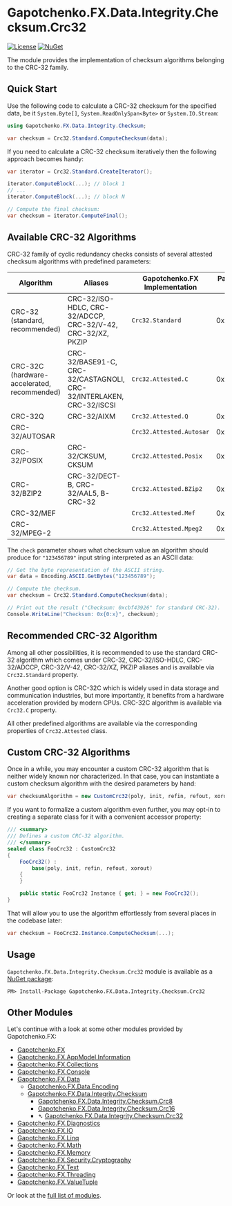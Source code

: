 ﻿# Gapotchenko.FX.Data.Integrity.Checksum.Crc32
[![License](https://img.shields.io/badge/license-MIT-green.svg)](../../../../../LICENSE)
[![NuGet](https://img.shields.io/nuget/v/Gapotchenko.FX.Data.Integrity.Checksum.Crc32.svg)](https://www.nuget.org/packages/Gapotchenko.FX.Data.Integrity.Checksum.Crc32)

The module provides the implementation of checksum algorithms belonging to the CRC-32 family.

## Quick Start

Use the following code to calculate a CRC-32 checksum for the specified data, be it `System.Byte[]`, `System.ReadOnlySpan<Byte>` or `System.IO.Stream`:

``` c#
using Gapotchenko.FX.Data.Integrity.Checksum;

var checksum = Crc32.Standard.ComputeChecksum(data);
```

If you need to calculate a CRC-32 checksum iteratively then the following approach becomes handy:

```csharp
var iterator = Crc32.Standard.CreateIterator();

iterator.ComputeBlock(...); // block 1
// ...
iterator.ComputeBlock(...); // block N

// Compute the final checksum:
var checksum = iterator.ComputeFinal();
```

## Available CRC-32 Algorithms

CRC-32 family of cyclic redundancy checks consists of several attested checksum algorithms with predefined parameters:

| Algorithm | Aliases | Gapotchenko.FX Implementation | Parameters: poly | init | refin | refout | xorout | check |
| --------- | ------- | -------- | ---- | ---- | ----- | ------ | ------ | ----- |
| CRC-32 (standard, recommended) | CRC-32/ISO-HDLC, CRC-32/ADCCP, CRC-32/V-42, CRC-32/XZ, PKZIP | `Crc32.Standard` | 0x04c11db7 | 0xffffffff | true | true | 0xffffffff | 0xcbf43926 |
| CRC-32C (hardware-accelerated, recommended) | CRC-32/BASE91-C, CRC-32/CASTAGNOLI, CRC-32/INTERLAKEN, CRC-32/ISCSI | `Crc32.Attested.C` | 0x1edc6f41 | 0xffffffff | true | true | 0xffffffff | 0xe3069283 |
| CRC-32Q | CRC-32/AIXM | `Crc32.Attested.Q` | 0x814141ab | 0x00000000 | false | false | 0x00000000 | 0x3010bf7f |
| CRC-32/AUTOSAR | | `Crc32.Attested.Autosar` | 0xf4acfb13 | 0xffffffff | true | true | 0xffffffff | 0x1697d06a |
| CRC-32/POSIX | CRC-32/CKSUM, CKSUM | `Crc32.Attested.Posix` | 0x04c11db7 | 0x00000000 | false | false | 0xffffffff | 0x765e7680 |
| CRC-32/BZIP2 | CRC-32/DECT-B, CRC-32/AAL5, B-CRC-32 | `Crc32.Attested.BZip2` | 0x04c11db7 | 0xffffffff | false | false | 0xffffffff | 0xfc891918 |
| CRC-32/MEF | | `Crc32.Attested.Mef` | 0x741b8cd7 | 0xffffffff | true | true | 0x00000000 | 0xd2c22f51 |
| CRC-32/MPEG-2 | | `Crc32.Attested.Mpeg2` | 0x04c11db7 | 0xffffffff | false | false | 0x00000000 | 0x0376e6e7 |

The `check` parameter shows what checksum value an algorithm should produce for `"123456789"` input string interpreted as an ASCII data:

``` c#
// Get the byte representation of the ASCII string.
var data = Encoding.ASCII.GetBytes("123456789");

// Compute the checksum.
var checksum = Crc32.Standard.ComputeChecksum(data);

// Print out the result ("Checksum: 0xcbf43926" for standard CRC-32).
Console.WriteLine("Checksum: 0x{0:x}", checksum);
```

## Recommended CRC-32 Algorithm

Among all other possibilities, it is recommended to use the standard CRC-32 algorithm which comes under CRC-32, CRC-32/ISO-HDLC, CRC-32/ADCCP, CRC-32/V-42, CRC-32/XZ, PKZIP aliases and is available via `Crc32.Standard` property.

Another good option is CRC-32C which is widely used in data storage and communication industries, but more importantly, it benefits from a hardware acceleration provided by modern CPUs.
CRC-32C algorithm is available via `Crc32.C` property.

All other predefined algorithms are available via the corresponding properties of `Crc32.Attested` class.

## Custom CRC-32 Algorithms

Once in a while, you may encounter a custom CRC-32 algorithm that is neither widely known nor characterized.
In that case, you can instantiate a custom checksum algorithm with the desired parameters by hand:

``` c#
var checksumAlgorithm = new CustomCrc32(poly, init, refin, refout, xorout);
```

If you want to formalize a custom algorithm even further, you may opt-in to creating a separate class for it with a convenient accessor property:

``` c#
/// <summary>
/// Defines a custom CRC-32 algorithm.
/// </summary>
sealed class FooCrc32 : CustomCrc32
{
    FooCrc32() :
        base(poly, init, refin, refout, xorout)
    {
    }

    public static FooCrc32 Instance { get; } = new FooCrc32();
}
```

That will allow you to use the algorithm effortlessly from several places in the codebase later:

``` c#
var checksum = FooCrc32.Instance.ComputeChecksum(...);
```

## Usage

`Gapotchenko.FX.Data.Integrity.Checksum.Crc32` module is available as a [NuGet package](https://nuget.org/packages/Gapotchenko.FX.Data.Integrity.Checksum.Crc32):

```
PM> Install-Package Gapotchenko.FX.Data.Integrity.Checksum.Crc32
```

## Other Modules

Let's continue with a look at some other modules provided by Gapotchenko.FX:

- [Gapotchenko.FX](../../../../Gapotchenko.FX)
- [Gapotchenko.FX.AppModel.Information](../../../../Gapotchenko.FX.AppModel.Information)
- [Gapotchenko.FX.Collections](../../../../Gapotchenko.FX.Collections)
- [Gapotchenko.FX.Console](../../../../Gapotchenko.FX.Console)
- [Gapotchenko.FX.Data](../../../Encoding/Gapotchenko.FX.Data.Encoding)
  - [Gapotchenko.FX.Data.Encoding](../../../Encoding/Gapotchenko.FX.Data.Encoding)
  - [Gapotchenko.FX.Data.Integrity.Checksum](../Gapotchenko.FX.Data.Integrity.Checksum)
    - [Gapotchenko.FX.Data.Integrity.Checksum.Crc8](../Gapotchenko.FX.Data.Integrity.Checksum.Crc8)
    - [Gapotchenko.FX.Data.Integrity.Checksum.Crc16](../Gapotchenko.FX.Data.Integrity.Checksum.Crc16)
    - &#x27B4; [Gapotchenko.FX.Data.Integrity.Checksum.Crc32](../Gapotchenko.FX.Data.Integrity.Checksum.Crc32)
- [Gapotchenko.FX.Diagnostics](../../../../Gapotchenko.FX.Diagnostics.CommandLine)
- [Gapotchenko.FX.IO](../../../../Gapotchenko.FX.IO)
- [Gapotchenko.FX.Linq](../../../../Gapotchenko.FX.Linq)
- [Gapotchenko.FX.Math](../../../../Gapotchenko.FX.Math)
- [Gapotchenko.FX.Memory](../../../../Gapotchenko.FX.Memory)
- [Gapotchenko.FX.Security.Cryptography](../../../../Gapotchenko.FX.Security.Cryptography)
- [Gapotchenko.FX.Text](../../../../Gapotchenko.FX.Text)
- [Gapotchenko.FX.Threading](../../../../Gapotchenko.FX.Threading)
- [Gapotchenko.FX.ValueTuple](../../../../Gapotchenko.FX.ValueTuple)

Or look at the [full list of modules](../../../..#available-modules).
